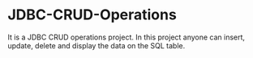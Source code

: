 # JDBC-CRUD-Operations
It is a JDBC CRUD operations project. In this project anyone can insert, update, delete and display the data on the SQL table. 
